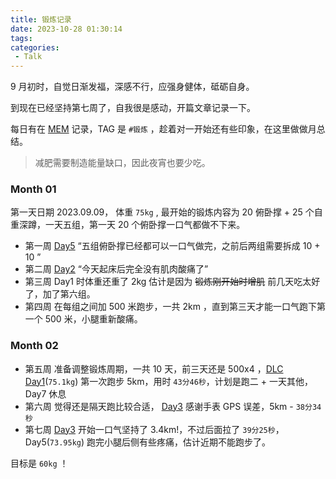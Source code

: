 ```yaml
---
title: 锻炼记录
date: 2023-10-28 01:30:14
tags:
categories:
 - Talk
---
```


9 月初时，自觉日渐发福，深感不行，应强身健体，砥砺自身。

到现在已经坚持第七周了，自我很是感动，开篇文章记录一下。

每日有在 [MEM](https://mem.nep.me) 记录，TAG 是 `#锻炼` ，趁着对一开始还有些印象，在这里做做月总结。

<!--more-->

> 减肥需要制造能量缺口，因此夜宵也要少吃。

### Month 01

第一天日期 2023.09.09， 体重 `75kg` , 最开始的锻炼内容为 20 俯卧撑 + 25 个自重深蹲，一天五组，第一天 20 个俯卧撑一口气都做不下来。

- 第一周 [Day5](https://mem.nep.me/m/28) “五组俯卧撑已经都可以一口气做完，之前后两组需要拆成 10 + 10 ”
- 第二周 [Day2](https://mem.nep.me/m/33) “今天起床后完全没有肌肉酸痛了” 
- 第三周 Day1 时体重还重了 2kg 估计是因为 ~~锻炼刚开始时增肌~~ 前几天吃太好了，加了第六组。
- 第四周 在每组之间加 500 米跑步，一共 2km ，直到第三天才能一口气跑下第一个 500 米，小腿重新酸痛。

### Month 02

- 第五周 准备调整锻炼周期，一共 10 天，前三天还是 500x4 ，[DLC Day1](https://mem.nep.me/m/59)(`75.1kg`) 第一次跑步 5km，用时 `43分46秒`，计划是跑二 + 一天其他，Day7 休息
- 第六周 觉得还是隔天跑比较合适， [Day3](https://mem.nep.me/m/68) 感谢手表 GPS 误差，5km - `38分34秒`
- 第七周 [Day3](https://mem.nep.me/m/75) 开始一口气坚持了 3.4km!，不过后面拉了 `39分25秒`，Day5(`73.95kg`) 跑完小腿后侧有些疼痛，估计近期不能跑步了。

目标是 `60kg` ！